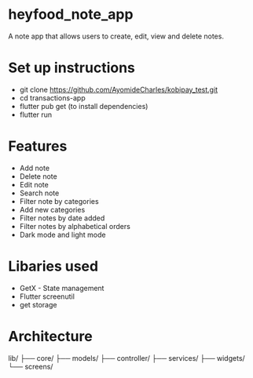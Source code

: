 # heyfood_note_app

A note app that allows users to create, edit, view and delete notes.

# Set up instructions
- git clone https://github.com/AyomideCharles/kobipay_test.git
- cd transactions-app
- flutter pub get (to install dependencies)
- flutter run

# Features
- Add note
- Delete note
- Edit note
- Search note
- Filter note by categories
- Add new categories
- Filter notes by date added
- Filter notes by alphabetical orders
- Dark mode and light mode


# Libaries used
- GetX - State management
- Flutter screenutil
- get storage


# Architecture
lib/ 
├── core/
├── models/
├── controller/
├── services/
├── widgets/
└── screens/



